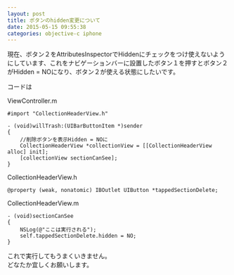 ```yaml
---
layout: post
title: ボタンのhidden変更について
date: 2015-05-15 09:55:38
categories: objective-c iphone
---
```

<!-- {% raw %} -->
<p>現在、ボタン２をAttributesInspectorでHiddenにチェックをつけ使えないようにしています、これをナビゲーションバーに設置したボタン１を押すとボタン２がHidden = NOになり、ボタン２が使える状態にしたいです。</p>

<p>コードは</p>

<p>ViewController.m</p>

<pre><code>#import "CollectionHeaderView.h"

- (void)willTrash:(UIBarButtonItem *)sender
{
    //削除ボタンを表示Hidden = NOに
    CollectionHeaderView *collectionView = [[CollectionHeaderView
alloc] init];
    [collectionView sectionCanSee];
}
</code></pre>

<p>CollectionHeaderView.h</p>

<pre><code>@property (weak, nonatomic) IBOutlet UIButton *tappedSectionDelete;
</code></pre>

<p>CollectionHeaderView.m</p>

<pre><code>- (void)sectionCanSee
{
    NSLog(@"ここは実行される");
    self.tappedSectionDelete.hidden = NO;
}
</code></pre>

<p>これで実行してもうまくいきません。<br>
どなたか宜しくお願いします。</p>
<!-- {% endraw %} -->
